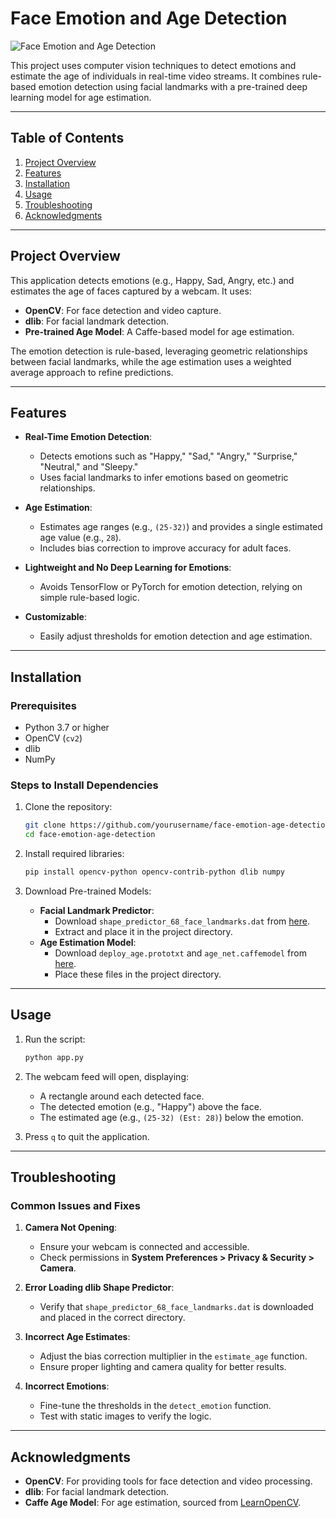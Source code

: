 # Face Emotion and Age Detection

![Face Emotion and Age Detection](https://via.placeholder.com/800x400?text=Face+Emotion+and+Age+Detection)

This project uses computer vision techniques to detect emotions and estimate the age of individuals in real-time video streams. It combines rule-based emotion detection using facial landmarks with a pre-trained deep learning model for age estimation.

---

## Table of Contents
1. [Project Overview](#project-overview)
2. [Features](#features)
3. [Installation](#installation)
4. [Usage](#usage)
5. [Troubleshooting](#troubleshooting)
6. [Acknowledgments](#acknowledgments)

---

## Project Overview

This application detects emotions (e.g., Happy, Sad, Angry, etc.) and estimates the age of faces captured by a webcam. It uses:
- **OpenCV**: For face detection and video capture.
- **dlib**: For facial landmark detection.
- **Pre-trained Age Model**: A Caffe-based model for age estimation.

The emotion detection is rule-based, leveraging geometric relationships between facial landmarks, while the age estimation uses a weighted average approach to refine predictions.

---

## Features

- **Real-Time Emotion Detection**:
  - Detects emotions such as "Happy," "Sad," "Angry," "Surprise," "Neutral," and "Sleepy."
  - Uses facial landmarks to infer emotions based on geometric relationships.

- **Age Estimation**:
  - Estimates age ranges (e.g., `(25-32)`) and provides a single estimated age value (e.g., `28`).
  - Includes bias correction to improve accuracy for adult faces.

- **Lightweight and No Deep Learning for Emotions**:
  - Avoids TensorFlow or PyTorch for emotion detection, relying on simple rule-based logic.

- **Customizable**:
  - Easily adjust thresholds for emotion detection and age estimation.

---

## Installation

### Prerequisites
- Python 3.7 or higher
- OpenCV (`cv2`)
- dlib
- NumPy

### Steps to Install Dependencies

1. Clone the repository:
   ```bash
   git clone https://github.com/yourusername/face-emotion-age-detection.git
   cd face-emotion-age-detection
   ```

2. Install required libraries:
   ```bash
   pip install opencv-python opencv-contrib-python dlib numpy
   ```

3. Download Pre-trained Models:
   - **Facial Landmark Predictor**:
     - Download `shape_predictor_68_face_landmarks.dat` from [here](http://dlib.net/files/shape_predictor_68_face_landmarks.dat.bz2).
     - Extract and place it in the project directory.
   - **Age Estimation Model**:
     - Download `deploy_age.prototxt` and `age_net.caffemodel` from [here](https://github.com/spmallick/learnopencv/tree/master/AgeGender/CaffeModels).
     - Place these files in the project directory.

---

## Usage

1. Run the script:
   ```bash
   python app.py
   ```

2. The webcam feed will open, displaying:
   - A rectangle around each detected face.
   - The detected emotion (e.g., "Happy") above the face.
   - The estimated age (e.g., `(25-32) (Est: 28)`) below the emotion.

3. Press `q` to quit the application.

---

## Troubleshooting

### Common Issues and Fixes

1. **Camera Not Opening**:
   - Ensure your webcam is connected and accessible.
   - Check permissions in **System Preferences > Privacy & Security > Camera**.

2. **Error Loading dlib Shape Predictor**:
   - Verify that `shape_predictor_68_face_landmarks.dat` is downloaded and placed in the correct directory.

3. **Incorrect Age Estimates**:
   - Adjust the bias correction multiplier in the `estimate_age` function.
   - Ensure proper lighting and camera quality for better results.

4. **Incorrect Emotions**:
   - Fine-tune the thresholds in the `detect_emotion` function.
   - Test with static images to verify the logic.

---

## Acknowledgments

- **OpenCV**: For providing tools for face detection and video processing.
- **dlib**: For facial landmark detection.
- **Caffe Age Model**: For age estimation, sourced from [LearnOpenCV](https://github.com/spmallick/learnopencv).
